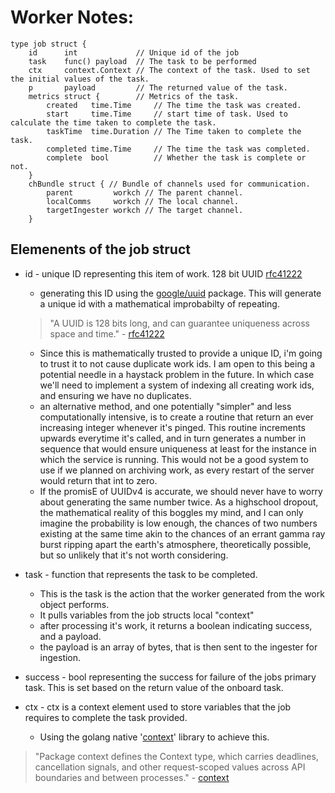 # Worker Notes:

```
type job struct {
	id      int             // Unique id of the job
	task    func() payload  // The task to be performed
	ctx     context.Context // The context of the task. Used to set the initial values of the task.
	p       payload         // The returned value of the task.
	metrics struct {        // Metrics of the task.
		created   time.Time     // The time the task was created.
		start     time.Time     // start time of task. Used to calculate the time taken to complete the task.
		taskTime  time.Duration // The Time taken to complete the task.
		completed time.Time     // The time the task was completed.
		complete  bool          // Whether the task is complete or not.
	}
	chBundle struct { // Bundle of channels used for communication.
		parent         workch // The parent channel.
		localComms     workch // The local channel.
		targetIngester workch // The target channel.
	}
```

## Elemenents of the job struct
- id - unique ID representing this item of work. 128 bit UUID [rfc41222](https://datatracker.ietf.org/doc/html/rfc4122)
  - generating this ID using the [google/uuid](https://www.github.com/google/uuid) package. This will generate a unique id with a mathematical improbabilty of repeating.
  > "A UUID is 128 bits long, and can guarantee
   uniqueness across space and time." - [rfc41222](https://datatracker.ietf.org/doc/html/rfc4122)
  - Since this is mathematically trusted to provide a unique ID, i'm going to trust it to not cause duplicate work ids. I am open to this being a potential needle in a haystack problem in the future. In which case we'll need to implement a system of indexing all creating work ids, and ensuring we have no duplicates. 
  - an alternative method, and one potentially "simpler" and less computationally intensive, is to create a routine that return an ever increasing integer whenever it's pinged. This routine increments upwards everytime it's called, and in turn generates a number in sequence that would ensure uniqueness at least for the instance in which the service is running. This would not be a good system to use if we planned on archiving work, as every restart of the server would return that int to zero. 
  - If the promisE of UUIDv4 is accurate, we should never have to worry about generating the same number twice. As a highschool dropout, the mathematical reality of this boggles my mind, and I can only imagine the probability is low enough, the chances of two numbers existing at the same time akin to the chances of an errant gamma ray burst ripping apart the earth's atmosphere, theoretically possible, but so unlikely that it's not worth considering. 
- task - function that represents the task to be completed. 
  - This is the task is the action that the worker generated from the work object performs. 
  - It pulls variables from the job structs local "context"
  - after processing it's work, it returns a boolean indicating success, and a payload. 
  - the payload is an array of bytes, that is then sent to the ingester for ingestion. 

- success - bool representing the success for failure of the jobs primary task. This is set based on the return value of the onboard task.
- ctx - ctx is a context element used to store variables that the job requires to complete the task provided. 
  - Using the golang native '[context](https://pkg.go.dev/context)' library to achieve this.
> "Package context defines the Context type, which carries deadlines, cancellation signals, and other request-scoped values across API boundaries and between processes." - [context](https://pkg.go.dev/context)